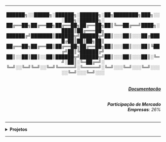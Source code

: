 ----

<div align="Center"> 
<h4>  
██████╗░░█████╗░██████╗░██████╗░██╗████████╗███╗░░░███╗░██████╗░
██╔══██╗██╔══██╗██╔══██╗██╔══██╗██║╚══██╔══╝████╗░████║██╔═══██╗
██████╔╝███████║██████╦╝██████╦╝██║░░░██║░░░██╔████╔██║██║██╗██║
██╔══██╗██╔══██║██╔══██╗██╔══██╗██║░░░██║░░░██║╚██╔╝██║╚██████╔╝
██║░░██║██║░░██║██████╦╝██████╦╝██║░░░██║░░░██║░╚═╝░██║░╚═██╔═╝░
╚═╝░░╚═╝╚═╝░░╚═╝╚═════╝░╚═════╝░╚═╝░░░╚═╝░░░╚═╝░░░░░╚═╝░░░╚═╝░░░
</h4>  
</div>

<div align="Right">
<h6>
<br><strong><a href="https://www.rabbitmq.com/docs">Documentação</a></strong>
</h6>  
</div>

<div align="Right">
<h6>
<strong>Participação de Mercado</strong>
<br><strong>Empresas</strong>: 26%
</h6>  
</div>


</h6>  
</div>

----

<details>
  <summary><b> Projetos </b></summary>
<div align="Center"> 
<br>

  
|  ID  | Título                    | Descrição                                                                        | 
| ---- | ------------------------- | ---------------------------------------------------------------------------------| 
|  01  | Centralizador de Logs     | Instalar e Configurar o RabbitMQ para Centralizar Logs                           |


</div> 
</details>

----

